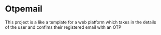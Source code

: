 # Otpemail

This project is a like a template for a web platform which takes in the details of the user and confims their registered email with an OTP
